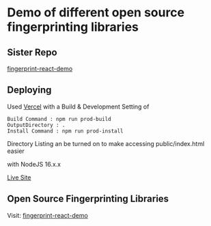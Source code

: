# Demo of different open source fingerprinting libraries

## Sister Repo

[fingerprint-react-demo](https://github.com/tim-stephenson/fingerprint-react-demo)

## Deploying

Used [Vercel](https://vercel.com/) with a Build & Development Setting of

```text
Build Command : npm run prod-build
OutputDirectory : .
Install Command : npm run prod-install
```

Directory Listing an be turned on to make accessing public/index.html easier

with NodeJS 16.x.x

[Live Site](https://fingerprint-static-demo.vercel.app/)

## Open Source Fingerprinting Libraries

Visit: [fingerprint-react-demo](https://github.com/tim-stephenson/fingerprint-react-demo)
